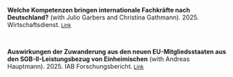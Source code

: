 
**Welche Kompetenzen bringen internationale Fachkräfte nach Deutschland?** 
(with Julio Garbers and Christina Gathmann). 2025. Wirtschaftsdienst.<small>  [Link]([[https://doku.iab.de/forschungsbericht/2025/fb1825.pdf]) </small>

<br/>

**Auswirkungen der Zuwanderung aus den neuen EU-Mitgliedsstaaten aus den SGB-II-Leistungsbezug von Einheimischen** 
(with Andreas Hauptmann). 2025. IAB Forschungsbericht.<small>  [Link](https://doku.iab.de/forschungsbericht/2025/fb1825.pdf) </small>
<br/>

